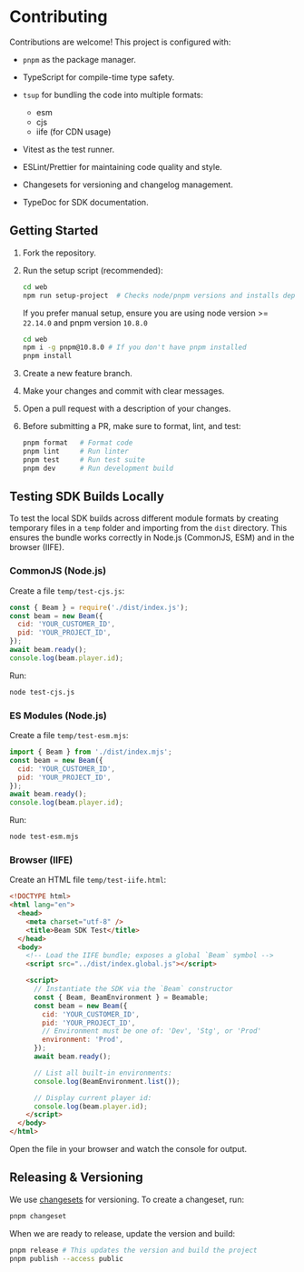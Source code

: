 # Contributing

Contributions are welcome! This project is configured with:

- `pnpm` as the package manager.

- TypeScript for compile-time type safety.

- `tsup` for bundling the code into multiple formats:

  - esm
  - cjs
  - iife (for CDN usage)

- Vitest as the test runner.

- ESLint/Prettier for maintaining code quality and style.

- Changesets for versioning and changelog management.

- TypeDoc for SDK documentation.

## Getting Started

1. Fork the repository.

2. Run the setup script (recommended):

   ```bash
   cd web
   npm run setup-project  # Checks node/pnpm versions and installs dependencies
   ```

   If you prefer manual setup, ensure you are using node version >= `22.14.0` and pnpm version `10.8.0`

   ```bash
   cd web
   npm i -g pnpm@10.8.0 # If you don't have pnpm installed
   pnpm install
   ```

3. Create a new feature branch.

4. Make your changes and commit with clear messages.

5. Open a pull request with a description of your changes.

6. Before submitting a PR, make sure to format, lint, and test:
   ```bash
   pnpm format   # Format code
   pnpm lint     # Run linter
   pnpm test     # Run test suite
   pnpm dev      # Run development build
   ```

## Testing SDK Builds Locally

To test the local SDK builds across different module formats by creating temporary files in a `temp` folder and importing from the `dist` directory.
This ensures the bundle works correctly in Node.js (CommonJS, ESM) and in the browser (IIFE).

### CommonJS (Node.js)

Create a file `temp/test-cjs.js`:

```js
const { Beam } = require('./dist/index.js');
const beam = new Beam({
  cid: 'YOUR_CUSTOMER_ID',
  pid: 'YOUR_PROJECT_ID',
});
await beam.ready();
console.log(beam.player.id);
```

Run:

```bash
node test-cjs.js
```

### ES Modules (Node.js)

Create a file `temp/test-esm.mjs`:

```js
import { Beam } from './dist/index.mjs';
const beam = new Beam({
  cid: 'YOUR_CUSTOMER_ID',
  pid: 'YOUR_PROJECT_ID',
});
await beam.ready();
console.log(beam.player.id);
```

Run:

```bash
node test-esm.mjs
```

### Browser (IIFE)

Create an HTML file `temp/test-iife.html`:

```html
<!DOCTYPE html>
<html lang="en">
  <head>
    <meta charset="utf-8" />
    <title>Beam SDK Test</title>
  </head>
  <body>
    <!-- Load the IIFE bundle; exposes a global `Beam` symbol -->
    <script src="../dist/index.global.js"></script>

    <script>
      // Instantiate the SDK via the `Beam` constructor
      const { Beam, BeamEnvironment } = Beamable;
      const beam = new Beam({
        cid: 'YOUR_CUSTOMER_ID',
        pid: 'YOUR_PROJECT_ID',
        // Environment must be one of: 'Dev', 'Stg', or 'Prod'
        environment: 'Prod',
      });
      await beam.ready();

      // List all built-in environments:
      console.log(BeamEnvironment.list());

      // Display current player id:
      console.log(beam.player.id);
    </script>
  </body>
</html>
```

Open the file in your browser and watch the console for output.

## Releasing & Versioning

We use [changesets](https://github.com/changesets/changesets) for versioning. To create a changeset, run:

```bash
pnpm changeset
```

When we are ready to release, update the version and build:

```bash
pnpm release # This updates the version and build the project
pnpm publish --access public
```
